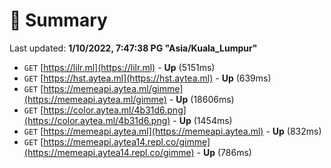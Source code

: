 # 📖 Summary
Last updated: **1/10/2022, 7:47:38 PG "Asia/Kuala_Lumpur"**

- `GET` [https://lilr.ml](https://lilr.ml) - **Up** (5151ms)
- `GET` [https://hst.aytea.ml](https://hst.aytea.ml) - **Up** (639ms)
- `GET` [https://memeapi.aytea.ml/gimme](https://memeapi.aytea.ml/gimme) - **Up** (18606ms)
- `GET` [https://color.aytea.ml/4b31d6.png](https://color.aytea.ml/4b31d6.png) - **Up** (1454ms)
- `GET` [https://memeapi.aytea.ml](https://memeapi.aytea.ml) - **Up** (832ms)
- `GET` [https://memeapi.aytea14.repl.co/gimme](https://memeapi.aytea14.repl.co/gimme) - **Up** (786ms)
